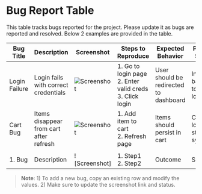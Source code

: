# Bug Report Table

This table tracks bugs reported for the project. Please update it as bugs are reported and resolved. Below 2 examples are provided in the table.

| **Bug Title** | **Description** | **Screenshot** | **Steps to Reproduce** | **Expected Behavior** | **Proposed Solution** | **Reported By** | **Status** | **Date Reported** |
|---------------|-----------------|----------------|-------------------------|------------------------|------------------------|------------------|-------------|--------------------|
| Login Failure | Login fails with correct credentials | ![Screenshot](https://via.placeholder.com/150) | 1. Go to login page<br>2. Enter valid creds<br>3. Click login | User should be redirected to dashboard | Investigate backend token logic | @john-doe | Closed | 2025-05-09 |
| Cart Bug | Items disappear from cart after refresh | ![Screenshot](https://via.placeholder.com/150) | 1. Add item to cart<br>2. Refresh page | Items should persist in cart | Check local storage sync | @jane-dev | In Progress | 2025-05-09 |
|  |
| 1. Bug | Description | ![Screenshot] | 1. Step1<br>2. Step2 | Outcome | Solution | @username | Status | Date |

> **Note**: 1) To add a new bug, copy an existing row and modify the values. 2) Make sure to update the screenshot link and status.
